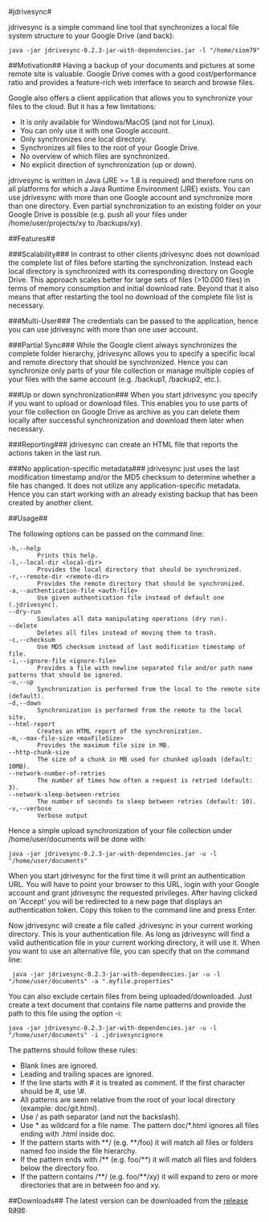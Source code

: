 #jdrivesync#

jdrivesync is a simple command line tool that synchronizes a local file system structure to your Google Drive (and back):

    java -jar jdrivesync-0.2.3-jar-with-dependencies.jar -l "/home/siom79"

##Motivation##
Having a backup of your documents and pictures at some remote site is valuable. Google Drive
comes with a good cost/performance ratio and provides a feature-rich web interface to search and browse files.

Google also offers a client application that allows you to synchronize your files to the cloud. But it has a few limitations:
* It is only available for Windows/MacOS (and not for Linux).
* You can only use it with one Google account.
* Only synchronizes one local directory.
* Synchronizes all files to the root of your Google Drive.
* No overview of which files are synchronized.
* No explicit direction of synchronization (up or down).

jdrivesync is written in Java (JRE >= 1.8 is required) and therefore runs on all platforms for which a Java Runtime Environment (JRE) exists.
You can use jdrivesync with more than one Google account and synchronize more than one directory. Even partial synchronization to an existing
folder on your Google Drive is possible (e.g. push all your files under /home/user/projects/xy to /backups/xy).

##Features##

###Scalability###
In contrast to other clients jdrivesync does not download the complete list of files before starting the synchronization. Instead each local directory
is synchronized with its corresponding directory on Google Drive. This approach scales better for large sets of files (>10.000 files) in terms of memory
consumption and initial download rate. Beyond that it also means that after restarting the tool no download of the complete file list is necessary.

###Multi-User###
The credentials can be passed to the application, hence you can use jdrivesync with more than one user account.

###Partial Sync###
While the Google client always synchronizes the complete folder hierarchy, jdrivesync allows you to specify a specific local and remote directory
that should be synchronized. Hence you can synchronize only parts of your file collection or manage multiple copies of your files with the same account
(e.g. /backup1, /backup2, etc.).

###Up or down synchronization###
When you start jdrivesync you specify if you want to upload or download files. This enables you to use parts of your file
collection on Google Drive as archive as you can delete them locally after successful synchronization and download them later when necessary.

###Reporting###
jdrivesync can create an HTML file that reports the actions taken in the last run.

###No application-specific metadata###
jdrivesync just uses the last modification timestamp and/or the MD5 checksum to determine whether a file has changed.
It does not utilize any application-specific metadata. Hence you can start working with an already existing backup that has been created by another client.

##Usage##

The following options can be passed on the command line:

    -h,--help
            Prints this help.
    -l,--local-dir <local-dir>
            Provides the local directory that should be synchronized.
    -r,--remote-dir <remote-dir>
            Provides the remote directory that should be synchronized.
    -a,--authentication-file <auth-file>
            Use given authentication file instead of default one (.jdrivesync).
    --dry-run
            Simulates all data manipulating operations (dry run).
    --delete
            Deletes all files instead of moving them to trash.
    -c,--checksum
            Use MD5 checksum instead of last modification timestamp of file.
    -i,--ignore-file <ignore-file>
            Provides a file with newline separated file and/or path name patterns that should be ignored.
    -u,--up
            Synchronization is performed from the local to the remote site (default).
    -d,--down
            Synchronization is performed from the remote to the local site.
    --html-report
            Creates an HTML report of the synchronization.
    -m,--max-file-size <maxFileSize>
            Provides the maximum file size in MB.
    --http-chunk-size
            The size of a chunk in MB used for chunked uploads (default: 10MB).
    --network-number-of-retries
            The number of times how often a request is retried (default: 3).
    --network-sleep-between-retries
            The number of seconds to sleep between retries (default: 10).
    -v,--verbose
            Verbose output

Hence a simple upload synchronization of your file collection under /home/user/documents will be done with:

    java -jar jdrivesync-0.2.3-jar-with-dependencies.jar -u -l "/home/user/documents"

When you start jdrivesync for the first time it will print an authentication URL. You will have to point your browser
to this URL, login with your Google account and grant jdrivesync the requested privileges. After having clicked on
'Accept' you will be redirected to a new page that displays an authentication token. Copy this token to
the command line and press Enter.

Now jdrivesync will create a file called .jdrivesync in your current working directory. This is your authentication file.
As long as jdrivesync will find a valid authentication file in your current working directory, it will use it. When you
want to use an alternative file, you can specify that on the command line:

     java -jar jdrivesync-0.2.3-jar-with-dependencies.jar -u -l "/home/user/documents" -a ".myfile.properties"

You can also exclude certain files from being uploaded/downloaded. Just create a text document that contains file name
patterns and provide the path to this file using the option -i:

    java -jar jdrivesync-0.2.3-jar-with-dependencies.jar -u -l "/home/user/documents" -i .jdrivesyncignore
    
The patterns should follow these rules:
* Blank lines are ignored.
* Leading and trailing spaces are ignored.
* If the line starts with # it is treated as comment. If the first character should be #, use \\#.
* All patterns are seen relative from the root of your local directory (example: doc/git.html).
* Use / as path separator (and not the backslash).
* Use \* as wildcard for a file name. The pattern doc/*.html ignores all files ending with .html inside doc.
* If the pattern starts with \*\*/ (e.g. \*\*/foo) it will match all files or folders named foo inside the file hierarchy.
* If the pattern ends with /\*\* (e.g. foo/\*\*) it will match all files and folders below the directory foo.
* If the pattern contains /\*\*/ (e.g. foo/\*\*/xy) it will expand to zero or more directories that are in between foo and xy.

##Downloads##
The latest version can be downloaded from the [release page](https://github.com/siom79/jdrivesync/releases).

